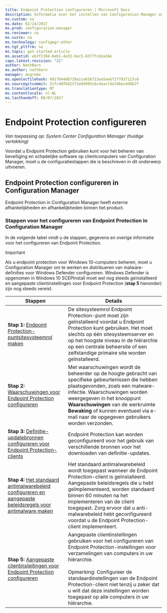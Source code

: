 ```yaml
---
title: Endpoint Protection configureren | Microsoft Docs
description: Informatie over het instellen van Configuration Manager om te werken en distribueren van malware-definities voor Windows Defender.
ms.custom: na
ms.date: 02/14/2017
ms.prod: configuration-manager
ms.reviewer: na
ms.suite: na
ms.technology: configmgr-other
ms.tgt_pltfrm: na
ms.topic: get-started-article
ms.assetid: e63f2394-6eb1-4a33-bec5-8377fc62a34e
caps.latest.revision: "21"
author: NathBarn
ms.author: nathbarn
manager: angrobe
ms.openlocfilehash: 6917644d6719a1ca636713aa5aebf277927123c8
ms.sourcegitcommit: 51fc48fb023f1e8d995c6c4eacfda7dbec4d0b2f
ms.translationtype: MT
ms.contentlocale: nl-NL
ms.lasthandoff: 08/07/2017
---
```

# <a name="configure-endpoint-protection"></a>Endpoint Protection configureren

*Van toepassing op: System Center Configuration Manager (huidige vertakking)*

Voordat u Endpoint Protection gebruiken kunt voor het beheren van beveiliging en schadelijke software op clientcomputers van Configuration Manager, moet u de configuratiestappen die is beschreven in dit onderwerp uitvoeren.  

## <a name="how-to-configure-endpoint-protection-in-configuration-manager"></a>Endpoint Protection configureren in Configuration Manager  
 Endpoint Protection in Configuration Manager heeft externe afhankelijkheden en afhankelijkheden binnen het product.  

### <a name="steps-to-configure-endpoint-protection-in-configuration-manager"></a>Stappen voor het configureren van Endpoint Protection in Configuration Manager  
 In de volgende tabel vindt u de stappen, gegevens en overige informatie voor het configureren van Endpoint Protection.  

> [!IMPORTANT]  
>  Als u endpoint protection voor Windows 10-computers beheren, moet u Configuration Manager om te werken en distribueren van malware-definities voor Windows Defender configureren. Windows Defender is opgenomen in Windows 10 SCEPInstall moet wel nog steeds geïnstalleerd en aangepaste clientinstellingen voor Endpoint Protection (**stap 5** hieronder) zijn nog steeds vereist.  

|Stappen|Details|  
|-----------|-------------|  
|**Stap 1:** [Endpoint Protection-puntsitesysteemrol maken](endpoint-protection-site-role.md)|De sitesysteemrol Endpoint Protection-punt moet zijn geïnstalleerd voordat u Endpoint Protection kunt gebruiken. Het moet slechts op één sitesysteemserver en op het hoogste niveau in de hiërarchie op een centrale beheersite of een zelfstandige primaire site worden geïnstalleerd. |  
|**Stap 2:** [Waarschuwingen voor Endpoint Protection configureren](endpoint-configure-alerts.md)|Met waarschuwingen wordt de beheerder op de hoogte gebracht van specifieke gebeurtenissen die hebben plaatsgevonden, zoals een malware-infectie. Waarschuwingen worden weergegeven in het knooppunt **Waarschuwingen** van de werkruimte **Bewaking** of kunnen eventueel via e-mail naar de opgegeven gebruikers worden verzonden. |  
|**Stap 3:** [Definitie-updatebronnen configureren voor Endpoint Protection-clients](endpoint-definition-updates.md)|Endpoint Protection kan worden geconfigureerd voor het gebruik van verschillende bronnen voor het downloaden van definitie-updates. |  
|**Stap 4:** [Het standaard antimalwarebeleid configureren en aangepaste beleidsregels voor antimalware maken](endpoint-antimalware-policies.md)|Het standaard antimalwarebeleid wordt toegepast wanneer de Endpoint Protection-client is geïnstalleerd. Aangepaste beleidsregels die u hebt geïmplementeerd, worden standaard binnen 60 minuten na het implementeren van de client toegepast. Zorg ervoor dat u anti-malwarebeleid hebt geconfigureerd voordat u de Endpoint Protection-client implementeert. |  
|**Stap 5:** [Aangepaste clientinstellingen voor Endpoint Protection configureren](endpoint-protection-configure-client.md)|Aangepaste clientinstellingen gebruiken voor het configureren van Endpoint Protection-instellingen voor verzamelingen van computers in uw hiërarchie.<br /><br /> Opmerking: Configureer de standaardinstellingen van de Endpoint Protection-client niet tenzij u zeker dat u wilt dat deze instellingen worden toegepast op alle computers in uw hiërarchie. |  
